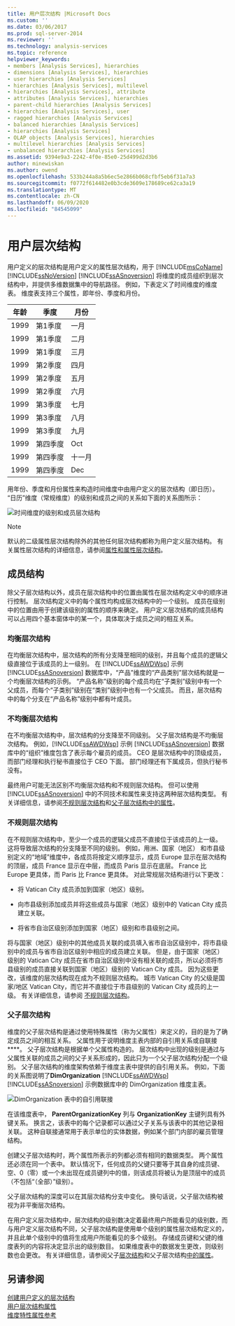 ```yaml
---
title: 用户层次结构 |Microsoft Docs
ms.custom: ''
ms.date: 03/06/2017
ms.prod: sql-server-2014
ms.reviewer: ''
ms.technology: analysis-services
ms.topic: reference
helpviewer_keywords:
- members [Analysis Services], hierarchies
- dimensions [Analysis Services], hierarchies
- user hierarchies [Analysis Services]
- hierarchies [Analysis Services], multilevel
- hierarchies [Analysis Services], attribute
- attributes [Analysis Services], hierarchies
- parent-child hierarchies [Analysis Services]
- hierarchies [Analysis Services], user
- ragged hierarchies [Analysis Services]
- balanced hierarchies [Analysis Services]
- hierarchies [Analysis Services]
- OLAP objects [Analysis Services], hierarchies
- multilevel hierarchies [Analysis Services]
- unbalanced hierarchies [Analysis Services]
ms.assetid: 9394e9a3-2242-4f0e-85e0-25d499d2d3b6
author: minewiskan
ms.author: owend
ms.openlocfilehash: 533b244a8a5b6ec5e2866b068cfbf5eb6f31a7a3
ms.sourcegitcommit: f0772f614482e0b3cde3609e178689ce62ca3a19
ms.translationtype: MT
ms.contentlocale: zh-CN
ms.lasthandoff: 06/09/2020
ms.locfileid: "84545099"
---
```

# <a name="user-hierarchies"></a>用户层次结构
  用户定义的层次结构是用户定义的属性层次结构，用于 [!INCLUDE[msCoName](../../includes/msconame-md.md)] [!INCLUDE[ssNoVersion](../../includes/ssnoversion-md.md)] [!INCLUDE[ssASnoversion](../../includes/ssasnoversion-md.md)] 将维度的成员组织到层次结构中，并提供多维数据集中的导航路径。 例如，下表定义了时间维度的维度表。 维度表支持三个属性，即年份、季度和月份。  
  
|年龄|季度|月份|  
|----------|-------------|-----------|  
|1999|第1季度|一月|  
|1999|第1季度|二月|  
|1999|第1季度|三月|  
|1999|第2季度|四月|  
|1999|第2季度|五月|  
|1999|第2季度|六月|  
|1999|第3季度|七月|  
|1999|第3季度|八月|  
|1999|第3季度|九月|  
|1999|第四季度|Oct|  
|1999|第四季度|十一月|  
|1999|第四季度|Dec|  
  
 用年份、季度和月份属性来构造时间维度中由用户定义的层次结构（即日历）。 “日历”维度（常规维度）的级别和成员之间的关系如下面的关系图所示：  
  
 ![时间维度的级别和成员层次结构](../dev-guide/media/as-levelconcepts.gif "时间维度的级别和成员层次结构")  
  
> [!NOTE]  
>  默认的二级属性层次结构除外的其他任何层次结构都称为用户定义层次结构。 有关属性层次结构的详细信息，请参阅[属性和属性层次结构](../multidimensional-models-olap-logical-dimension-objects/attributes-and-attribute-hierarchies.md)。  
  
## <a name="member-structures"></a>成员结构  
 除父子层次结构以外，成员在层次结构中的位置由属性在层次结构定义中的顺序进行控制。 层次结构定义中的每个属性均构成层次结构中的一个级别。 成员在级别中的位置由用于创建该级别的属性的顺序来确定。 用户定义层次结构的成员结构可以占用四个基本窗体中的某一个，具体取决于成员之间的相互关系。  
  
### <a name="balanced-hierarchies"></a>均衡层次结构  
 在均衡层次结构中，层次结构的所有分支降至相同的级别，并且每个成员的逻辑父级直接位于该成员的上一级别。 在 [!INCLUDE[ssAWDWsp](../../includes/ssawdwsp-md.md)] 示例 [!INCLUDE[ssASnoversion](../../includes/ssasnoversion-md.md)] 数据库中，“产品”维度的“产品类别”层次结构就是一个均衡层次结构的示例。 “产品名称”级别的每个成员均在“子类别”级别中有一个父成员，而每个“子类别”级别在“类别”级别中也有一个父成员。 而且，层次结构中的每个分支在“产品名称”级别中都有叶成员。  
  
### <a name="unbalanced-hierarchies"></a>不均衡层次结构  
 在不均衡层次结构中，层次结构的分支降至不同级别。 父子层次结构是不均衡层次结构。 例如，[!INCLUDE[ssAWDWsp](../../includes/ssawdwsp-md.md)] 示例 [!INCLUDE[ssASnoversion](../../includes/ssasnoversion-md.md)] 数据库中的“组织”维度包含了表示每个雇员的成员。 CEO 是层次结构中的顶级成员，而部门经理和执行秘书直接位于 CEO 下面。 部门经理还有下属成员，但执行秘书没有。  
  
 最终用户可能无法区别不均衡层次结构和不规则层次结构。 但可以使用 [!INCLUDE[ssASnoversion](../../includes/ssasnoversion-md.md)] 中的不同技术和属性来支持这两种层次结构类型。 有关详细信息，请参阅[不规则层次结构](../multidimensional-models/user-defined-hierarchies-ragged-hierarchies.md)和[父子层次结构中的属性](../multidimensional-models/parent-child-dimension-attributes.md)。  
  
### <a name="ragged-hierarchies"></a>不规则层次结构  
 在不规则层次结构中，至少一个成员的逻辑父成员不直接位于该成员的上一级。 这将导致层次结构的分支降至不同的级别。 例如，用洲、国家（地区） 和市县级别定义的“地域”维度中，各成员将按定义顺序显示，成员 Europe 显示在层次结构的顶层，成员 France 显示在中层，而成员 Paris 显示在底层。 France 比 Europe 更具体，而 Paris 比 France 更具体。 对此常规层次结构进行以下更改：  
  
-   将 Vatican City 成员添加到国家（地区）级别。  
  
-   向市县级别添加成员并将这些成员与国家（地区）级别中的 Vatican City 成员建立关联。  
  
-   将省市自治区级别添加到国家（地区）级别和市县级别之间。  
  
 将与国家（地区）级别中的其他成员关联的成员填入省市自治区级别中，将市县级别中的成员与省市自治区级别中相应的成员建立关联。 但是，由于国家（地区）级别的 Vatican City 成员在省市自治区级别中没有相关联的成员，所以必须将市县级别的成员直接关联到国家（地区）级别的 Vatican City 成员。 因为这些更改，该维度的层次结构现在成为不规则层次结构。 城市 Vatican City 的父级是国家/地区 Vatican City，而它并不直接位于市县级别的 Vatican City 成员的上一级。 有关详细信息，请参阅 [不规则层次结构](../multidimensional-models/user-defined-hierarchies-ragged-hierarchies.md)。  
  
### <a name="parent-child-hierarchies"></a>父子层次结构  
 维度的父子层次结构是通过使用特殊属性（称为父属性）来定义的，目的是为了确定成员之间的相互关系。 父属性用于说明维度主表内部的自引用关系或自联接****。 父子层次结构是根据单个父属性构造的。 层次结构中出现的级别是通过与父属性关联的成员之间的父子关系形成的，因此只为一个父子层次结构分配一个级别。 父子层次结构的维度架构依赖于维度主表中提供的自引用关系。 例如，下面的关系图说明了**DimOrganization** [!INCLUDE[ssAWDWsp](../../includes/ssawdwsp-md.md)] [!INCLUDE[ssASnoversion](../../includes/ssasnoversion-md.md)] 示例数据库中的 DimOrganization 维度主表。  
  
 ![DimOrganization 表中的自引用联接](../dev-guide/media/dimorganization.gif "DimOrganization 表中的自引用联接")  
  
 在该维度表中， **ParentOrganizationKey** 列与 **OrganizationKey** 主键列具有外键关系。 换言之，该表中的每个记录都可以通过父子关系与该表中的其他记录相关联。 这种自联接通常用于表示单位的实体数据，例如某个部门内部的雇员管理结构。  
  
 创建父子层次结构时，两个属性所表示的列都必须有相同的数据类型。 两个属性还必须在同一个表中。 默认情况下，任何成员的父键只要等于其自身的成员键、空、0（零）或一个未出现在成员键列中的值，则该成员将被认为是顶层中的成员（不包括“（全部）”级别）。  
  
 父子层次结构的深度可以在其层次结构分支中变化。 换句话说，父子层次结构被视为非平衡层次结构。  
  
 在用户定义层次结构中，层次结构的级别数决定着最终用户所能看见的级别数，而与用户定义层次结构不同，父子层次结构是使用单个级别的属性层次结构定义的，并且此单个级别中的值将生成用户所能看见的多个级别。 存储成员键和父键的维度表列的内容将决定显示出的级别数目。 如果维度表中的数据发生更改，则级别数也会更改。 有关详细信息，请参阅父子[层次结构](../multidimensional-models/parent-child-dimension.md)和父子层次结构[中的属性](../multidimensional-models/parent-child-dimension-attributes.md)。  
  
## <a name="see-also"></a>另请参阅  
 [创建用户定义的层次结构](../multidimensional-models/user-defined-hierarchies-create.md)   
 [用户层次结构属性](../multidimensional-models-olap-logical-dimension-objects/user-hierarchies-properties.md)   
 [维度特性属性参考](../multidimensional-models/dimension-attribute-properties-reference.md)  
  
  
